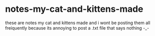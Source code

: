 # notes-my-cat-and-kittens-made
these are notes my cat and kittens made
and i wont be posting them all freiquently because its annoying to post a .txt file that says nothing -_- 
